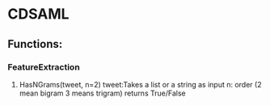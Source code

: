 # CDSAML

## Functions: ##
### FeatureExtraction ##
1. HasNGrams(tweet, n=2)
    tweet:Takes a list or a string as input
    n: order (2 mean bigram 3 means trigram)
    returns True/False
